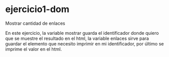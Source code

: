 # ejercicio1-dom
Mostrar cantidad de enlaces

En este ejercicio, la variable mostrar guarda el identificador donde quiero que se muestre el resultado en el html,
la variable enlaces sirve para guardar el elemento que necesito imprimir en mi identificador,
por último se imprime el valor en el html.
